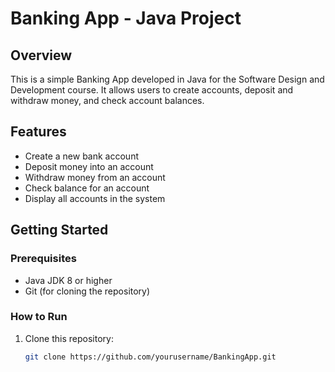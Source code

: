 # Banking App - Java Project

## Overview
This is a simple Banking App developed in Java for the Software Design and Development course. It allows users to create accounts, deposit and withdraw money, and check account balances.

## Features
- Create a new bank account
- Deposit money into an account
- Withdraw money from an account
- Check balance for an account
- Display all accounts in the system

## Getting Started

### Prerequisites
- Java JDK 8 or higher
- Git (for cloning the repository)

### How to Run
1. Clone this repository:
   ```bash
   git clone https://github.com/yourusername/BankingApp.git
